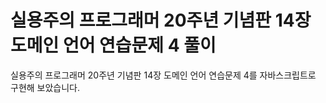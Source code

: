 # 실용주의 프로그래머 20주년 기념판 14장 도메인 언어 연습문제 4 풀이

실용주의 프로그래머 20주년 기념판 14장 도메인 언어 연습문제 4를 자바스크립트로 구현해 보았습니다.
